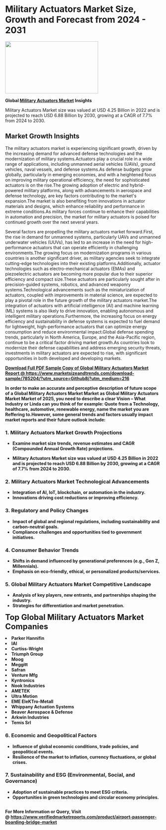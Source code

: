 <H1>Military Actuators Market Size, Growth and Forecast from 2024 - 2031</H1><img class="aligncenter size-medium wp-image-584254" src="https://thirdeyenews.in/wp-content/uploads/2024/09/Global-Market-Research-300x168.jpeg" alt="" width="300" height="168" /><p><strong>Global&nbsp;<a href="https://www.marketsizeandtrends.com/download-sample/785204/?utm_source=Github8j?utm_medium=216">Military Actuators Market</a> Insights</strong></p><p>Military Actuators Market size was valued at USD 4.25 Billion in 2022 and is projected to reach USD 6.88 Billion by 2030, growing at a CAGR of 7.7% from 2024 to 2030.</p><p><h2>Market Growth Insights</h2> <p>The military actuators market is experiencing significant growth, driven by the increasing demand for advanced defense technologies and the modernization of military systems.Actuators play a crucial role in a wide range of applications, including unmanned aerial vehicles (UAVs), ground vehicles, naval vessels, and defense systems.As defense budgets grow globally, particularly in emerging economies, and with a heightened focus on improving military operational efficiency, the need for sophisticated actuators is on the rise.The growing adoption of electric and hybrid-powered military platforms, along with advancements in aerospace and defense technology, are key factors contributing to the market's expansion.The market is also benefiting from innovations in actuator materials and designs, which enhance reliability and performance in extreme conditions.As military forces continue to enhance their capabilities in automation and precision, the market for military actuators is poised for continued growth over the next several years.</p> <p><strong><a href="#"></a></strong></p> <p>Several factors are propelling the military actuators market forward.First, the rise in demand for unmanned systems, particularly UAVs and unmanned underwater vehicles (UUVs), has led to an increase in the need for high-performance actuators that can operate efficiently in challenging environments.The growing focus on modernization programs in various countries is another significant driver, as military agencies seek to integrate cutting-edge technologies into their existing platforms.Additionally, actuator technologies such as electro-mechanical actuators (EMAs) and piezoelectric actuators are becoming more popular due to their superior efficiency and compact size.These actuators are particularly sought after in precision-guided systems, robotics, and advanced weaponry systems.Technological advancements such as the miniaturization of actuators, coupled with improvements in material science, are expected to play a pivotal role in the future growth of the military actuators market.The integration of actuators with artificial intelligence (AI) and machine learning (ML) systems is also likely to drive innovation, enabling autonomous and intelligent military operations.Furthermore, the increasing focus on energy efficiency and sustainability in defense systems is expected to fuel demand for lightweight, high-performance actuators that can optimize energy consumption and reduce environmental impact.Global defense spending trends, particularly in North America, Europe, and the Asia-Pacific region, continue to be a critical factor driving market growth.As countries look to modernize their defense capabilities and address emerging security threats, investments in military actuators are expected to rise, with significant opportunities in both developed and developing markets.</p> <p><strong><a href="#"></p><p><span class=""><strong>Download Full PDF Sample Copy of Global Military Actuators Market Report</strong> @ <a href="https://www.marketsizeandtrends.com/download-sample/785204/?utm_source=Github8j?utm_medium=216" target="_blank">https://www.marketsizeandtrends.com/download-sample/785204/?utm_source=Github8j?utm_medium=216</a></span></p><p>In order to make an accurate and perceptive description of future scope of a Global&nbsp;Military Actuators Market Market as Global&nbsp;Military Actuators Market Market of 2025, you need to describe a clear Vision &ndash; What Industry or Linda can you think of for example: Quote from a Technology, healthcare, automotive, renewable energy, name the market you are Reffering to.However, some general trends and factors usually impact market reports and their future outlook include:</p><h3>1.&nbsp;<strong>Military Actuators Market Growth Projections</strong></h3><ul><li>Examine market size trends, revenue estimates and CAGR (Compounded Annual Growth Rate) projections.</li><li><p>Military Actuators Market size was valued at USD 4.25 Billion in 2022 and is projected to reach USD 6.88 Billion by 2030, growing at a CAGR of 7.7% from 2024 to 2030.</p></li></ul><h3>2.&nbsp;<strong>Military Actuators Market Technological Advancements</strong></h3><ul><li>Integration of AI, IoT, blockchain, or automation in the industry.</li><li>Innovations driving cost reductions or improving efficiency.</li></ul><h3>3.&nbsp;<strong>Regulatory and Policy Changes</strong></h3><ul><li>Impact of global and regional regulations, including sustainability and carbon-neutral goals.</li><li>Compliance challenges and opportunities tied to government initiatives.</li></ul><h3>4.&nbsp;<strong>Consumer Behavior Trends</strong></h3><ul><li>Shifts in demand influenced by generational preferences (e.g., Gen Z, Millennials).</li><li>Emphasis on eco-friendly, ethical, or personalized products/services.</li></ul><h3>5.&nbsp;<strong>Global Military Actuators Market Competitive Landscape</strong></h3><ul><li>Analysis of key players, new entrants, and partnerships shaping the industry.</li><li>Strategies for differentiation and market penetration.</li></ul><p data-pm-slice="1 1 []"><span style="color: inherit; font-family: inherit; font-size: 25px;">Top Global Military Actuators Market Companies</span></p><div class="" data-test-id=""><p><li>Parker Hannifin</li><li> IAI</li><li> Curtiss-Wright</li><li> Triumph Group</li><li> Moog</li><li> Meggitt</li><li> Safran</li><li> Venture Mfg</li><li> Kyntronics</li><li> Nook Industries</li><li> AMETEK</li><li> Ultra Motion</li><li> EME EleKTro-Metall</li><li> Whippany Actuation Systems</li><li> Beaver Aerospace & Defense</li><li> Arkwin Industries</li><li> Temis Srl</li></p></div><h3>6.&nbsp;<strong>Economic and Geopolitical Factors</strong></h3><ul><li>Influence of global economic conditions, trade policies, and geopolitical events.</li><li>Resilience of the market to inflation, currency fluctuations, or global crises.</li></ul><h3>7.&nbsp;<strong>Sustainability and ESG (Environmental, Social, and Governance)</strong></h3><ul><li>Adoption of sustainable practices to meet ESG criteria.</li><li>Opportunities in green technologies and circular economy principles.</li></ul><h2><strong style="font-size: 14px;">For More Information or Query, Visit @&nbsp;</strong><a style="background-color: #ffffff; font-size: 14px;" href="https://www.marketsizeandtrends.com/report/military-actuators-market/" target="_blank">https://www.verifiedmarketreports.com/product/airport-passenger-boarding-bridge-market</a></h2>
